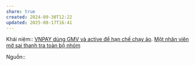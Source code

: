 ```yaml
---
share: true
created: 2024-09-30T12:22
updated: 2025-08-17T16:41
---
```

Khái niệm:: 
[VNPAY dùng GMV và active để hạn chế chạy ảo](./VNPAY/VNPAY%20d%C3%B9ng%20GMV%20v%C3%A0%20active%20%C4%91%E1%BB%83%20h%E1%BA%A1n%20ch%E1%BA%BF%20ch%E1%BA%A1y%20%E1%BA%A3o.md). [Một nhân viên mở sai thanh tra toàn bộ nhóm](./VNPAY/M%E1%BB%99t%20nh%C3%A2n%20vi%C3%AAn%20m%E1%BB%9F%20sai%20thanh%20tra%20to%C3%A0n%20b%E1%BB%99%20nh%C3%B3m.md)

Nguồn:: 
